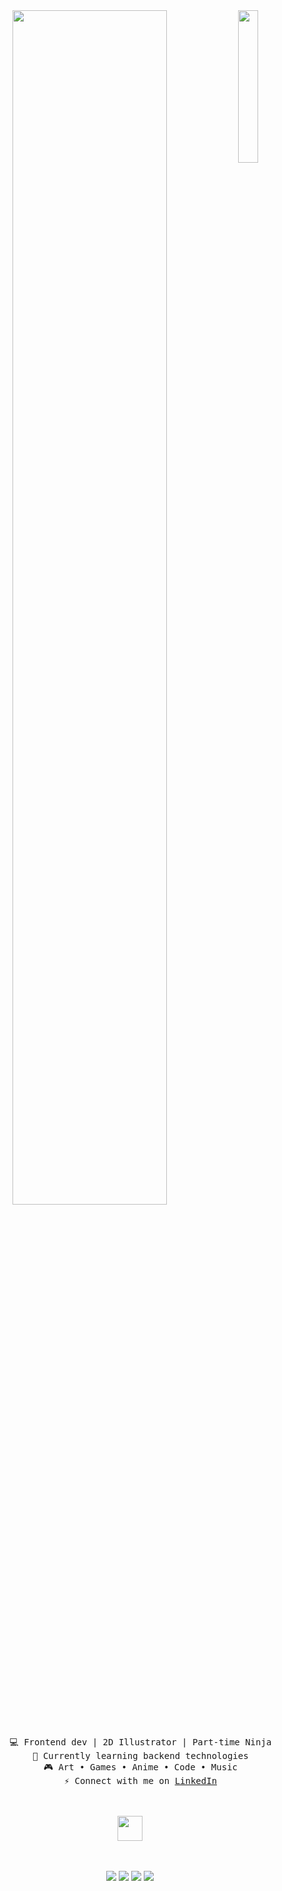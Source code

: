 <div align="center">
<img src="https://github.com/innng/innng/assets/26755058/5e0ce0fb-c544-4f8c-a307-5849165746d0" width="25%" align="right" />
<img src="https://readme-typing-svg.demolab.com?font=Fira+Code&weight=500&size=40&duration=2000&pause=1000&color=72F764&center=true&vCenter=true&multiline=true&repeat=false&random=false&width=1300&height=140&lines=Hi+hi!;I'm+Beril%2C+currently+a+frontend+developer+and+a+2D+anime+illustrator+%E2%9C%A9" width="70%"/>
<br><br>
<pre>
    💻 Frontend dev | 2D Illustrator | Part-time Ninja
    🌱 Currently learning backend technologies
    🎮 Art • Games • Anime • Code • Music
    ⚡️ Connect with me on <a target= "_blank" href="https://www.linkedin.com/in/berilbutun/">LinkedIn</a>
</pre>
<br><br>
<img src="https://raw.githubusercontent.com/innng/innng/master/assets/kyubey.gif" height="40" />
<br><br><br>
    
[![](https://img.shields.io/badge/linkedin-0a66c2)](http://linkedin.com/in/ingridrosselis)
[![](https://img.shields.io/badge/mastodon-6364ff)](https://tech.lgbt/@innng)
[![](https://img.shields.io/badge/osu!-ff66ab)](https://osu.ppy.sh/users/4606212)
[![](https://img.shields.io/badge/enka.network-69899c)](https://enka.network/u/Inng/1A4HU1/10000069/1985924/)
</div>
